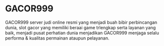# GACOR999
GACOR999 server judi online resmi yang menjadi buah bibir perbincangan dunia, slot gacor yang memiliki beraai game trlengkap serta layanan yang baik, menjadi pusat perhatian dunia menjadikan GACOR999 menjaga selalu performa &amp; kualitas permainan ataupun pelayanan.
